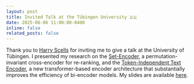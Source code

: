```yaml
---
layout: post
title: Invited Talk at the Tübingen University 🇩🇪
date: 2025-06-06 11:00:00-0400
inline: false
related_posts: false
---
```


Thank you to <a href="https://scells.me/">Harry Scells</a> for inviting me to give a talk at the University of Tübingen. I presented my research on the <a href="../../assets/pdf/schlatt-2025b.pdf">Set-Encoder</a>, a permutation-invariant cross-encoder for re-ranking, and the <a href="../../assets/pdf/schlatt-2025d.pdf">Token-Independent Text Encoder</a>, a new transformer-based encoder architecture that substantially improves the efficiency of bi-encoder models. My slides are available <a href="../../assets/pdf/tuebingen-talk.pdf">here</a>.
